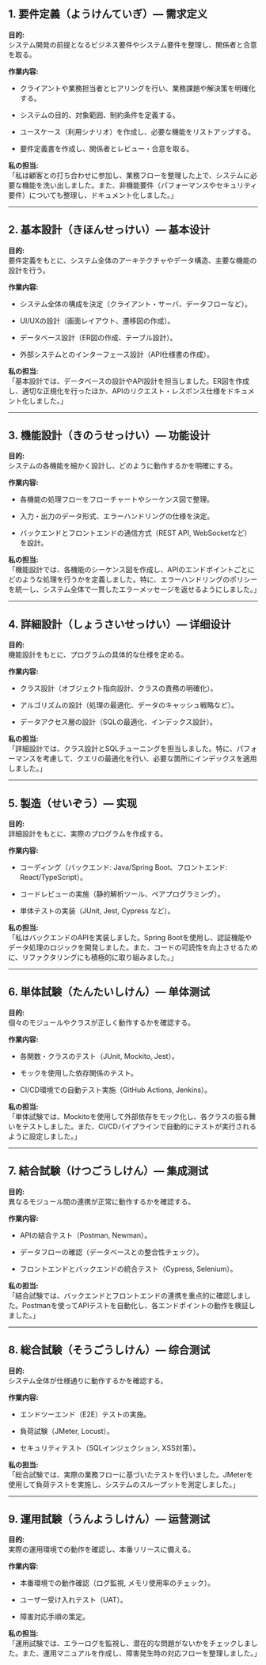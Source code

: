 ## **1. 要件定義（ようけんていぎ）— 需求定义**

**目的:**  
システム開発の前提となるビジネス要件やシステム要件を整理し、関係者と合意を取る。

**作業内容:**

- クライアントや業務担当者とヒアリングを行い、業務課題や解決策を明確化する。
    
- システムの目的、対象範囲、制約条件を定義する。
    
- ユースケース（利用シナリオ）を作成し、必要な機能をリストアップする。
    
- 要件定義書を作成し、関係者とレビュー・合意を取る。
    

**私の担当:**  
「私は顧客との打ち合わせに参加し、業務フローを整理した上で、システムに必要な機能を洗い出しました。また、非機能要件（パフォーマンスやセキュリティ要件）についても整理し、ドキュメント化しました。」

---

## **2. 基本設計（きほんせっけい）— 基本设计**

**目的:**  
要件定義をもとに、システム全体のアーキテクチャやデータ構造、主要な機能の設計を行う。

**作業内容:**

- システム全体の構成を決定（クライアント・サーバ、データフローなど）。
    
- UI/UXの設計（画面レイアウト、遷移図の作成）。
    
- データベース設計（ER図の作成、テーブル設計）。
    
- 外部システムとのインターフェース設計（API仕様書の作成）。
    

**私の担当:**  
「基本設計では、データベースの設計やAPI設計を担当しました。ER図を作成し、適切な正規化を行ったほか、APIのリクエスト・レスポンス仕様をドキュメント化しました。」

---

## **3. 機能設計（きのうせっけい）— 功能设计**

**目的:**  
システムの各機能を細かく設計し、どのように動作するかを明確にする。

**作業内容:**

- 各機能の処理フローをフローチャートやシーケンス図で整理。
    
- 入力・出力のデータ形式、エラーハンドリングの仕様を決定。
    
- バックエンドとフロントエンドの通信方式（REST API, WebSocketなど）を設計。
    

**私の担当:**  
「機能設計では、各機能のシーケンス図を作成し、APIのエンドポイントごとにどのような処理を行うかを定義しました。特に、エラーハンドリングのポリシーを統一し、システム全体で一貫したエラーメッセージを返せるようにしました。」

---

## **4. 詳細設計（しょうさいせっけい）— 详细设计**

**目的:**  
機能設計をもとに、プログラムの具体的な仕様を定める。

**作業内容:**

- クラス設計（オブジェクト指向設計、クラスの責務の明確化）。
    
- アルゴリズムの設計（処理の最適化、データのキャッシュ戦略など）。
    
- データアクセス層の設計（SQLの最適化、インデックス設計）。
    

**私の担当:**  
「詳細設計では、クラス設計とSQLチューニングを担当しました。特に、パフォーマンスを考慮して、クエリの最適化を行い、必要な箇所にインデックスを適用しました。」

---

## **5. 製造（せいぞう）— 实现**

**目的:**  
詳細設計をもとに、実際のプログラムを作成する。

**作業内容:**

- コーディング（バックエンド: Java/Spring Boot、フロントエンド: React/TypeScript）。
    
- コードレビューの実施（静的解析ツール、ペアプログラミング）。
    
- 単体テストの実装（JUnit, Jest, Cypress など）。
    

**私の担当:**  
「私はバックエンドのAPIを実装しました。Spring Bootを使用し、認証機能やデータ処理のロジックを開発しました。また、コードの可読性を向上させるために、リファクタリングにも積極的に取り組みました。」

---

## **6. 単体試験（たんたいしけん）— 单体测试**

**目的:**  
個々のモジュールやクラスが正しく動作するかを確認する。

**作業内容:**

- 各関数・クラスのテスト（JUnit, Mockito, Jest）。
    
- モックを使用した依存関係のテスト。
    
- CI/CD環境での自動テスト実施（GitHub Actions, Jenkins）。
    

**私の担当:**  
「単体試験では、Mockitoを使用して外部依存をモック化し、各クラスの振る舞いをテストしました。また、CI/CDパイプラインで自動的にテストが実行されるように設定しました。」

---

## **7. 結合試験（けつごうしけん）— 集成测试**

**目的:**  
異なるモジュール間の連携が正常に動作するかを確認する。

**作業内容:**

- APIの結合テスト（Postman, Newman）。
    
- データフローの確認（データベースとの整合性チェック）。
    
- フロントエンドとバックエンドの統合テスト（Cypress, Selenium）。
    

**私の担当:**  
「結合試験では、バックエンドとフロントエンドの連携を重点的に確認しました。Postmanを使ってAPIテストを自動化し、各エンドポイントの動作を検証しました。」

---

## **8. 総合試験（そうごうしけん）— 综合测试**

**目的:**  
システム全体が仕様通りに動作するかを確認する。

**作業内容:**

- エンドツーエンド（E2E）テストの実施。
    
- 負荷試験（JMeter, Locust）。
    
- セキュリティテスト（SQLインジェクション, XSS対策）。
    

**私の担当:**  
「総合試験では、実際の業務フローに基づいたテストを行いました。JMeterを使用して負荷テストを実施し、システムのスループットを測定しました。」

---

## **9. 運用試験（うんようしけん）— 运营测试**

**目的:**  
実際の運用環境での動作を確認し、本番リリースに備える。

**作業内容:**

- 本番環境での動作確認（ログ監視, メモリ使用率のチェック）。
    
- ユーザー受け入れテスト（UAT）。
    
- 障害対応手順の策定。
    

**私の担当:**  
「運用試験では、エラーログを監視し、潜在的な問題がないかをチェックしました。また、運用マニュアルを作成し、障害発生時の対応フローを整理しました。」